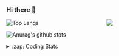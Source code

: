 ### Hi there 👋

<!--
**tao8687/tao8687** is a ✨ _special_ ✨ repository because its `README.md` (this file) appears on your GitHub profile.

Here are some ideas to get you started:

- 🔭 I’m currently working on ...
- 🌱 I’m currently learning ...
- 👯 I’m looking to collaborate on ...
- 🤔 I’m looking for help with ...
- 💬 Ask me about ...
- 📫 How to reach me: ...
- 😄 Pronouns: ...
- ⚡ Fun fact: ...
-->

<img align='right' src="https://media.giphy.com/media/M9gbBd9nbDrOTu1Mqx/giphy.gif" width="240">

  
![Top Langs](https://github-readme-stats.vercel.app/api/top-langs/?username=tao8687&layout=compact&title_color=23238E&text_color=A67D3D)

![Anurag's github stats](https://github-readme-stats.vercel.app/api?username=tao8687&show_icons=true&&text_color=A67D3D&title_color=23238E&show_icons=false&count_private=true&hide=stars)

<details>
  <summary>:zap: Coding Stats</summary>
  <br>
    
<!--START_SECTION:waka-->
![Code Time](http://img.shields.io/badge/Code%20Time-1%2C778%20hrs%2025%20mins-blue)

![Profile Views](http://img.shields.io/badge/Profile%20Views-1-blue)

**🐱 My GitHub Data** 

> 📦 1.5 MB Used in GitHub's Storage 
 > 
> 🏆 366 Contributions in the Year 2024
 > 
> 🚫 Not Opted to Hire
 > 
> 📜 62 Public Repositories 
 > 
> 🔑 25 Private Repositories 
 > 
**I'm an Early 🐤** 

```text
🌞 Morning                1582 commits        ██████████████████████░░░   88.13 % 
🌆 Daytime                90 commits          █░░░░░░░░░░░░░░░░░░░░░░░░   05.01 % 
🌃 Evening                119 commits         ██░░░░░░░░░░░░░░░░░░░░░░░   06.63 % 
🌙 Night                  4 commits           ░░░░░░░░░░░░░░░░░░░░░░░░░   00.22 % 
```
📅 **I'm Most Productive on Wednesday** 

```text
Monday                   258 commits         ████░░░░░░░░░░░░░░░░░░░░░   14.37 % 
Tuesday                  244 commits         ███░░░░░░░░░░░░░░░░░░░░░░   13.59 % 
Wednesday                314 commits         ████░░░░░░░░░░░░░░░░░░░░░   17.49 % 
Thursday                 238 commits         ███░░░░░░░░░░░░░░░░░░░░░░   13.26 % 
Friday                   254 commits         ████░░░░░░░░░░░░░░░░░░░░░   14.15 % 
Saturday                 248 commits         ███░░░░░░░░░░░░░░░░░░░░░░   13.82 % 
Sunday                   239 commits         ███░░░░░░░░░░░░░░░░░░░░░░   13.31 % 
```


📊 **This Week I Spent My Time On** 

```text
🕑︎ Time Zone: Asia/Shanghai

💬 Programming Languages: 
C++                      7 hrs 26 mins       ██████████░░░░░░░░░░░░░░░   40.47 % 
YAML                     4 hrs 59 mins       ███████░░░░░░░░░░░░░░░░░░   27.16 % 
reStructuredText         1 hr 26 mins        ██░░░░░░░░░░░░░░░░░░░░░░░   07.85 % 
Python                   1 hr 24 mins        ██░░░░░░░░░░░░░░░░░░░░░░░   07.61 % 
Other                    1 hr 20 mins        ██░░░░░░░░░░░░░░░░░░░░░░░   07.29 % 

🔥 Editors: 
Cursor                   10 hrs 46 mins      ███████████████░░░░░░░░░░   58.58 % 
VS Code                  7 hrs 37 mins       ██████████░░░░░░░░░░░░░░░   41.42 % 

🐱‍💻 Projects: 
tami_robot               7 hrs 9 mins        ██████████░░░░░░░░░░░░░░░   38.91 % 
cartographer             4 hrs 34 mins       ██████░░░░░░░░░░░░░░░░░░░   24.88 % 
ndt_mapping              3 hrs 25 mins       █████░░░░░░░░░░░░░░░░░░░░   18.62 % 
nicegui_ros1_ws          1 hr 44 mins        ██░░░░░░░░░░░░░░░░░░░░░░░   09.45 % 
autoware_ai_perception   34 mins             █░░░░░░░░░░░░░░░░░░░░░░░░   03.16 % 

💻 Operating System: 
Linux                    18 hrs 24 mins      █████████████████████████   100.00 % 
```

**I Mostly Code in C++** 

```text
C++                      11 repos            ████████░░░░░░░░░░░░░░░░░   31.43 % 
Python                   10 repos            ███████░░░░░░░░░░░░░░░░░░   28.57 % 
JavaScript               2 repos             █░░░░░░░░░░░░░░░░░░░░░░░░   05.71 % 
Batchfile                1 repo              █░░░░░░░░░░░░░░░░░░░░░░░░   02.86 % 
HTML                     1 repo              █░░░░░░░░░░░░░░░░░░░░░░░░   02.86 % 
```



**Timeline**

![Lines of Code chart](https://raw.githubusercontent.com/tao8687/tao8687/master/assets/bar_graph.png)


 Last Updated on 09/12/2024 01:52:07 UTC
<!--END_SECTION:waka-->
</details>
